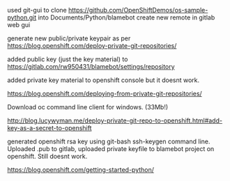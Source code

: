 used git-gui to clone https://github.com/OpenShiftDemos/os-sample-python.git into Documents/Python/blamebot
create new remote in gitlab web gui 

generate new public/private keypair as per https://blog.openshift.com/deploy-private-git-repositories/

added public key (just the key material) to
https://gitlab.com/rw950431/blamebot/settings/repository

added private key material to openshift console but it doesnt work.

https://blog.openshift.com/deploying-from-private-git-repositories/

Download oc command line client for windows. (33Mb!)

http://blog.lucywyman.me/deploy-private-git-repo-to-openshift.html#add-key-as-a-secret-to-openshift

generated openshift rsa key using git-bash ssh-keygen command line.  Uploaded .pub to gitlab, uploaded private keyfile to blamebot project on openshift.  Still doesnt work.



https://blog.openshift.com/getting-started-python/